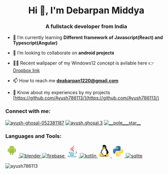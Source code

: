<h1 align="center">Hi 👋, I'm Debarpan Middya</h1>
<h3 align="center">A fullstack developer from India</h3>

- 🌱 I’m currently learning **Different framework of Javascript(React) and Typescript(Angular)**

- 👯 I’m looking to collaborate on **android projects**

- 👨‍💻 Recent wallpaper of my Windows12 concept is avilable here 👉 [Dropbox link]([https://drive.google.com/drive/folders/1iQkMH96PKmD67DGq8g_vJKKyAU3gMftq?usp=sharing](https://www.dropbox.com/sh/ui5k41s41bohdok/AADXeRgBJm88BUAH8XHprwpWa?dl=0))

- 📫 How to reach me **deabarpan1220@gmail.com**

- 📄 Know about my experiences by my projects [https://github.com/Ayush786113/](https://github.com/Ayush786113/)

<h3 align="left">Connect with me:</h3>
<p align="left">
<a href="https://linkedin.com/in/ayush-ghosal-052381187" target="blank"><img align="center" src="https://cdn.jsdelivr.net/npm/simple-icons@3.0.1/icons/linkedin.svg" alt="ayush-ghosal-052381187" height="30" width="40" /></a>
<a href="https://fb.com/ayush.ghosal.3" target="blank"><img align="center" src="https://cdn.jsdelivr.net/npm/simple-icons@3.0.1/icons/facebook.svg" alt="ayush.ghosal.3" height="30" width="40" /></a>
<a href="https://instagram.com/__pole___star__" target="blank"><img align="center" src="https://cdn.jsdelivr.net/npm/simple-icons@3.0.1/icons/instagram.svg" alt="__pole___star__" height="30" width="40" /></a>
</p>

<h3 align="left">Languages and Tools:</h3>
<p align="left"> <a href="https://developer.android.com" target="_blank"> <img src="https://raw.githubusercontent.com/devicons/devicon/master/icons/android/android-original-wordmark.svg" alt="android" width="40" height="40"/> </a> <a href="https://www.blender.org/" target="_blank"> <img src="https://download.blender.org/branding/community/blender_community_badge_white.svg" alt="blender" width="40" height="40"/> </a> <a href="https://firebase.google.com/" target="_blank"> <img src="https://www.vectorlogo.zone/logos/firebase/firebase-icon.svg" alt="firebase" width="40" height="40"/> </a> <a href="https://www.java.com" target="_blank"> <img src="https://raw.githubusercontent.com/devicons/devicon/master/icons/java/java-original.svg" alt="java" width="40" height="40"/> </a> <a href="https://kotlinlang.org" target="_blank"> <img src="https://www.vectorlogo.zone/logos/kotlinlang/kotlinlang-icon.svg" alt="kotlin" width="40" height="40"/> </a> <a href="https://www.linux.org/" target="_blank"> <img src="https://raw.githubusercontent.com/devicons/devicon/master/icons/linux/linux-original.svg" alt="linux" width="40" height="40"/> </a> <a href="https://www.python.org" target="_blank"> <img src="https://raw.githubusercontent.com/devicons/devicon/master/icons/python/python-original.svg" alt="python" width="40" height="40"/> </a> <a href="https://www.sqlite.org/" target="_blank"> <img src="https://www.vectorlogo.zone/logos/sqlite/sqlite-icon.svg" alt="sqlite" width="40" height="40"/> </a> </p>

<p><img align="center" src="https://github-readme-stats.vercel.app/api/top-langs?username=ayush786113&show_icons=true&locale=en&layout=compact" alt="ayush786113" /></p>
